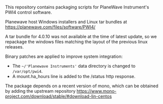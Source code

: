 This repository contains packaging scripts for PlaneWave Instrument's PWI4 control software.

Planewave host Windows installers and Linux tar bundles at https://planewave.com/files/software/PWI4/

A tar bundle for 4.0.10 was not available at the time of latest update, so we repackage the windows files matching the layout of the previous linux releases.

Binary patches are applied to improve system integration:

* The `~/'Planewave Instruments'` data directory is changed to `/var/opt/pwi4`.
* A mount.ha_hours line is added to the /status http response.

The package depends on a recent version of mono, which can be obtained by adding the upstream repository https://www.mono-project.com/download/stable/#download-lin-centos
